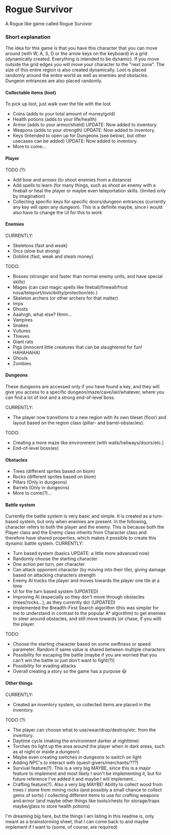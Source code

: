 # Rogue Survivor
A Rogue like game called Rogue Survivor

### Short explanation
The idea for this game is that you have this character that you can move around (with W, A, S, D or the arrow keys on the keyboard) in a grid (dynamically created. Everything is intended to be dynamic).
If you move outside the grid edges you will move your character to the "next zone". The size of this entire region is also created dynamically.
Loot is placed randomly around the entire world as well as enemies and obstacles. Dungeon entrances are also placed randomly.

#### Collectable items (loot)
To pick up loot, just walk over the tile with the loot
- Coins (adds to your total amount of money/gold)
- Health potions (adds to your life/health)
- Armor (adds to your armor/shield) UPDATE: Now added to inventory.
- Weapons (adds to your strength) UPDATE: Now added to inventory.
- Keys (Intended to open up for Dungeons (see below), but other usecases can be added) UPDATE: Now added to inventory.
- More to come...

#### Player
TODO (?):
- Add bow and arrows (to shoot enemies from a distance)
- Add spells to learn (for many things, such as shoot an enemy with a fireball or heal the player or maybe even teleportation skills. (limited only by imagination)
- Collecting specific keys for specific doors/dungeon entrances (currently any key will open any dungeon). This is a definite maybe, since I would also have to change the UI for this to work

#### Enemies
CURRENTLY:
- Skeletons (fast and weak)
- Orcs (slow but strong)
- Goblins (fast, weak and steals money)

TODO:
- Bosses (stronger and faster than normal enemy units, and have special skills)
- Mages (can cast magic spells like fireball/firewall/frost nova/teleport/invicibility/protection/etc.)
- Skeleton archers (or other archers for that matter)
- Imps
- Ghosts
- Aaahrgh, what else? Hmm...
- Vampires
- Snakes
- Vultures
- Thieves
- Giant rats
- Pigs (innocent little creatures that can be slaughtered for fun! HAHAHAHA)
- Ghouls
- Zombies

#### Dungeons
These dungeons are accessed only if you have found a key, and they will give you access to a specific dungeon/maze/cave/lair/whatever, where you can find a lot of loot and a strong end-of-level boss.

CURRENTLY:
- The player now transitions to a new region with its own tileset (floor) and layout based on the region class (pillar- and barrel-obstacles).

TODO:
- Creating a more maze like environment (with walls/hallways/doors/etc.)
- End-of-level boss(es)

#### Obstacles
- Trees (different sprites based on biom)
- Rocks (different sprites based on biom)
- Pillars (Only in dungeons)
- Barrels (Only in dungeons)
- More to come(?)...

#### Battle system
Currently the battle system is very basic and simple. It is created as a turn-based system, but only when enemies are present. In the following, character refers to both the player and the enemy. This is because both the Player class and the Enemy class inherits from Character class and therefore have shared properties, which makes it possible to create this dynamic battle system.
CURRENTLY:
- Turn based system (basics UPDATE: a little more advanced now)
- Randomly choose the starting character
- One action per turn, per character
- Can attack opponent character (by moving into their tile), giving damage based on attacking characters strength
- Enemy AI tracks the player and moves towards the player one tile at a time
- UI for the turn based system (UPDATED)
- Improving AI (especially so they don't move through obstacles (trees/rocks...), as they currently do) (UPDATED)
- Implemented the Breadth-First Search algorithm (this was simpler for me to understand in contrast to the popular A* algorithm) to get enemies to steer around obstacles, and still move towards (or chase, if you will) the player.

TODO:
- Choose the starting character based on some swiftness or speed parameter. Random if same value is shared between multiple characters
- Possibility for escaping the battle (maybe if you are worried that you can't win the battle or just don't want to fight(?))
- Possibility for evading attacks
- Overall creating a story so the game has a purpose :smiley:

#### Other things
CURRENTLY:
- Created an inventory system, so collected items are placed in the inventory.

TODO (?):
- The player can choose what to use/wear/drop/destroy/etc. from the inventory.
- Daytime cycle (making the environment darker at nighttime)
- Torches (to light up the area around the player when in dark areas, such as at night or inside a dungeon)
- Maybe even creating switches in dungeons to switch on light
- Adding NPC's to interact with (quest-givers/merchants/???)
- Survival feature(?). This is a very big MAYBE, since this is a major feature to implement and most likely I won't be implementing it, but for future reference I've added it and maybe I will implement...
- Crafting feature(?). Also a very big MAYBE! Ability to collect wood from trees / stone from mining rocks (and possibly a small chance to collect gems of sorts) / collecting different items to use for crafting weapons and armor (and maybe other things like tools/chests for storage/traps maybe/glass to store health potions)

I'm dreaming big here, but the things I am listing in this readme is, only meant as a brainstorming sheet, that I can come back to and maybe implement if I want to (some, of course, are required)
